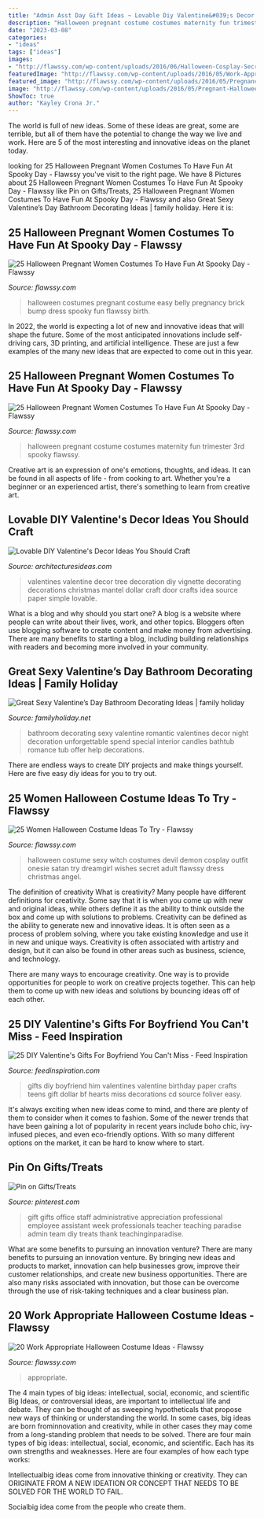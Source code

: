 ```yaml
---
title: "Admin Asst Day Gift Ideas ~ Lovable Diy Valentine&#039;s Decor Ideas You Should Craft"
description: "Halloween pregnant costume costumes maternity fun trimester 3rd spooky flawssy"
date: "2023-03-08"
categories:
- "ideas"
tags: ["ideas"]
images:
- "http://flawssy.com/wp-content/uploads/2016/06/Halloween-Cosplay-Secret-Wishes-Sexy-Set-Dreamgirl-Demon-Devil-Witch-Costume-Onesie.jpg"
featuredImage: "http://flawssy.com/wp-content/uploads/2016/05/Work-Appropriate-Halloween-Costumes.jpg"
featured_image: "http://flawssy.com/wp-content/uploads/2016/05/Pregnancy-Halloween-Costumes.jpeg"
image: "http://flawssy.com/wp-content/uploads/2016/05/Pregnant-Halloween-Costume-Ideas.jpg"
ShowToc: true
author: "Kayley Crona Jr."
---
```



The world is full of new ideas. Some of these ideas are great, some are terrible, but all of them have the potential to change the way we live and work. Here are 5 of the most interesting and innovative ideas on the planet today.

	

		
looking for 25 Halloween Pregnant Women Costumes To Have Fun At Spooky Day - Flawssy you've visit to the right page. We have 8 Pictures about 25 Halloween Pregnant Women Costumes To Have Fun At Spooky Day - Flawssy like Pin on Gifts/Treats, 25 Halloween Pregnant Women Costumes To Have Fun At Spooky Day - Flawssy and also Great Sexy Valentine’s Day Bathroom Decorating Ideas | family holiday. Here it is:
		
    
## 25 Halloween Pregnant Women Costumes To Have Fun At Spooky Day - Flawssy

<img loading=lazy src="http://flawssy.com/wp-content/uploads/2016/05/Pregnancy-Halloween-Costumes.jpeg" onerror="this.onerror=null;this.src='https://tse1.mm.bing.net/th?id=OIP.skgpN3hUgvZYgQAKKrysOAHaJ4&amp;pid=15.1';" alt="25 Halloween Pregnant Women Costumes To Have Fun At Spooky Day - Flawssy">

_Source: flawssy.com_

>halloween costumes pregnant costume easy belly pregnancy brick bump dress spooky fun flawssy birth. 

	

In 2022, the world is expecting a lot of new and innovative ideas that will shape the future. Some of the most anticipated innovations include self-driving cars, 3D printing, and artificial intelligence. These are just a few examples of the many new ideas that are expected to come out in this year.

    
## 25 Halloween Pregnant Women Costumes To Have Fun At Spooky Day - Flawssy

<img loading=lazy src="http://flawssy.com/wp-content/uploads/2016/05/Pregnant-Halloween-Costume-Ideas.jpg" onerror="this.onerror=null;this.src='https://tse3.mm.bing.net/th?id=OIP.xvqExqaWcwCH0xT0jXx_lwHaNK&amp;pid=15.1';" alt="25 Halloween Pregnant Women Costumes To Have Fun At Spooky Day - Flawssy">

_Source: flawssy.com_

>halloween pregnant costume costumes maternity fun trimester 3rd spooky flawssy. 

	

Creative art is an expression of one's emotions, thoughts, and ideas. It can be found in all aspects of life - from cooking to art. Whether you're a beginner or an experienced artist, there's something to learn from creative art.

    
## Lovable DIY Valentine&#039;s Decor Ideas You Should Craft

<img loading=lazy src="http://architecturesideas.com/wp-content/uploads/2018/02/valentine-decorations-picture-ideas-diy-valentines-day-door-dollar-tree-uk-vignette.jpg" onerror="this.onerror=null;this.src='https://tse4.mm.bing.net/th?id=OIP.vHg7Thhn-s8eQrK6xtfFBAHaGD&amp;pid=15.1';" alt="Lovable DIY Valentine&#039;s Decor Ideas You Should Craft">

_Source: architecturesideas.com_

>valentines valentine decor tree decoration diy vignette decorating decorations christmas mantel dollar craft door crafts idea source paper simple lovable. 

	

What is a blog and why should you start one?
A blog is a website where people can write about their lives, work, and other topics. Bloggers often use blogging software to create content and make money from advertising. There are many benefits to starting a blog, including building relationships with readers and becoming more involved in your community.

    
## Great Sexy Valentine’s Day Bathroom Decorating Ideas | Family Holiday

<img loading=lazy src="http://www.familyholiday.net/wp-content/uploads/2013/01/Great-Sexy-Valentines-Day-Bathroom-Decorating-Ideas-_06.jpg" onerror="this.onerror=null;this.src='https://tse2.mm.bing.net/th?id=OIP.dgt3wObGSoKEMZ6VXXt9sgHaFj&amp;pid=15.1';" alt="Great Sexy Valentine’s Day Bathroom Decorating Ideas | family holiday">

_Source: familyholiday.net_

>bathroom decorating sexy valentine romantic valentines decor night decoration unforgettable spend special interior candles bathtub romance tub offer help decorations. 

	

There are endless ways to create DIY projects and make things yourself. Here are five easy diy ideas for you to try out.

    
## 25 Women Halloween Costume Ideas To Try - Flawssy

<img loading=lazy src="http://flawssy.com/wp-content/uploads/2016/06/Halloween-Cosplay-Secret-Wishes-Sexy-Set-Dreamgirl-Demon-Devil-Witch-Costume-Onesie.jpg" onerror="this.onerror=null;this.src='https://tse1.mm.bing.net/th?id=OIP.xKAUYbfRetZatPfTcb4oqAHaLJ&amp;pid=15.1';" alt="25 Women Halloween Costume Ideas To Try - Flawssy">

_Source: flawssy.com_

>halloween costume sexy witch costumes devil demon cosplay outfit onesie satan try dreamgirl wishes secret adult flawssy dress christmas angel. 

	

The definition of creativity
What is creativity? Many people have different definitions for creativity. Some say that it is when you come up with new and original ideas, while others define it as the ability to think outside the box and come up with solutions to problems.
Creativity can be defined as the ability to generate new and innovative ideas. It is often seen as a process of problem solving, where you take existing knowledge and use it in new and unique ways. Creativity is often associated with artistry and design, but it can also be found in other areas such as business, science, and technology.

There are many ways to encourage creativity. One way is to provide opportunities for people to work on creative projects together. This can help them to come up with new ideas and solutions by bouncing ideas off of each other.

    
## 25 DIY Valentine&#039;s Gifts For Boyfriend You Can&#039;t Miss - Feed Inspiration

<img loading=lazy src="http://feedinspiration.com/wp-content/uploads/2016/12/Bf-gifts.jpg" onerror="this.onerror=null;this.src='https://tse1.mm.bing.net/th?id=OIP.1-sgobSbg_ehzvGA9lYNowHaMU&amp;pid=15.1';" alt="25 DIY Valentine&#039;s Gifts For Boyfriend You Can&#039;t Miss - Feed Inspiration">

_Source: feedinspiration.com_

>gifts diy boyfriend him valentines valentine birthday paper crafts teens gift dollar bf hearts miss decorations cd source foliver easy. 

	

It's always exciting when new ideas come to mind, and there are plenty of them to consider when it comes to fashion. Some of the newer trends that have been gaining a lot of popularity in recent years include boho chic, ivy-infused pieces, and even eco-friendly options. With so many different options on the market, it can be hard to know where to start.

    
## Pin On Gifts/Treats

<img loading=lazy src="https://i.pinimg.com/736x/60/00/1d/60001de049ee1e056c5f45c96eac3a90--work-gifts-office-gifts.jpg" onerror="this.onerror=null;this.src='https://tse3.mm.bing.net/th?id=OIP.3YAGjSY7FOAkfdS8tAbZmwHaJ4&amp;pid=15.1';" alt="Pin on Gifts/Treats">

_Source: pinterest.com_

>gift gifts office staff administrative appreciation professional employee assistant week professionals teacher teaching paradise admin team diy treats thank teachinginparadise. 

	

What are some benefits to pursuing an innovation venture?
There are many benefits to pursuing an innovation venture. By bringing new ideas and products to market, innovation can help businesses grow, improve their customer relationships, and create new business opportunities. There are also many risks associated with innovation, but those can be overcome through the use of risk-taking techniques and a clear business plan.

    
## 20 Work Appropriate Halloween Costume Ideas - Flawssy

<img loading=lazy src="http://flawssy.com/wp-content/uploads/2016/05/Work-Appropriate-Halloween-Costumes.jpg" onerror="this.onerror=null;this.src='https://tse4.mm.bing.net/th?id=OIP.Ce5TOeOyZXkE8sfCvJgGMwHaLJ&amp;pid=15.1';" alt="20 Work Appropriate Halloween Costume Ideas - Flawssy">

_Source: flawssy.com_

>appropriate. 

	

The 4 main types of big ideas: intellectual, social, economic, and scientific
Big Ideas, or controversial ideas, are important to intellectual life and debate. They can be thought of as sweeping hypotheticals that propose new ways of thinking or understanding the world. In some cases, big ideas are born frominnovation and creativity, while in other cases they may come from a long-standing problem that needs to be solved.
There are four main types of big ideas: intellectual, social, economic, and scientific. Each has its own strengths and weaknesses. Here are four examples of how each type works:

 Intellectualbig ideas come from innovative thinking or creativity. They can ORIGINATE FROM A NEW IDEATION OR CONCEPT THAT NEEDS TO BE SOLVED FOR THE WORLD TO FAIL. 

Socialbig idea come from the people who create them.


